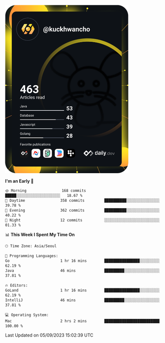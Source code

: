 <a href="https://app.daily.dev/kuckhwancho"><img src="https://github.com/kuckjwi0928/kuckjwi0928/blob/master/devcard.svg" width="400" alt="Kuckjwi Devcard"/></a>

<!--START_SECTION:waka-->
**I'm an Early 🐤** 

```text
🌞 Morning                168 commits         █████░░░░░░░░░░░░░░░░░░░░   18.67 % 
🌆 Daytime                358 commits         ██████████░░░░░░░░░░░░░░░   39.78 % 
🌃 Evening                362 commits         ██████████░░░░░░░░░░░░░░░   40.22 % 
🌙 Night                  12 commits          ░░░░░░░░░░░░░░░░░░░░░░░░░   01.33 % 
```


📊 **This Week I Spent My Time On** 

```text
🕑︎ Time Zone: Asia/Seoul

💬 Programming Languages: 
Go                       1 hr 16 mins        ████████████████░░░░░░░░░   62.19 % 
Java                     46 mins             █████████░░░░░░░░░░░░░░░░   37.81 % 

🔥 Editors: 
GoLand                   1 hr 16 mins        ████████████████░░░░░░░░░   62.19 % 
IntelliJ                 46 mins             █████████░░░░░░░░░░░░░░░░   37.81 % 

💻 Operating System: 
Mac                      2 hrs 2 mins        █████████████████████████   100.00 % 
```


 Last Updated on 05/09/2023 15:02:39 UTC
<!--END_SECTION:waka-->
